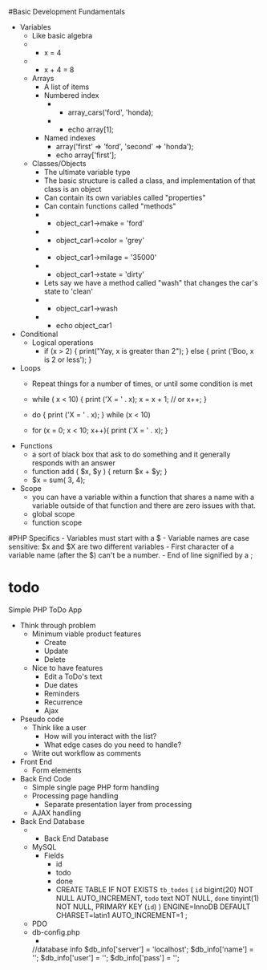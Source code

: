 #Basic Development Fundamentals
- Variables
    - Like basic algebra 
    - - x = 4
    - - x + 4 = 8
    - Arrays
        - A list of items 
        - Numbered index 
            - - array_cars('ford', 'honda);
            - - echo array[1];
        - Named indexes 
            - array('first' => 'ford', 'second' => 'honda');
            - echo array['first'];
    - Classes/Objects
        - The ultimate variable type
        - The basic structure is called a class, and implementation of that class is an object
        - Can contain its own variables called "properties"
        - Can contain functions called "methods"
        - - object_car1->make = 'ford'
        - - object_car1->color = 'grey'
        - - object_car1->milage = '35000'
        - - object_car1->state = 'dirty'
        - Lets say we have a method called "wash" that changes the car's state to 'clean'
        - - object_car1->wash
        - - echo object_car1
- Conditional
    - Logical operations
        - if (x > 2) { 
            print("Yay, x is greater than 2"); 
           } else { 
            print ('Boo, x is 2 or less'); 
           }
- Loops
    - Repeat things for a number of times, or until some condition is met
    - while ( x < 10) { 
        print ('X = ' . x);
        x = x + 1; // or x++;
       }
    - do {
        print ('X = ' . x);
    } while (x < 10)
    
    - for (x = 0; x < 10; x++){
        print ('X = ' . x);
       }
- Functions
    - a sort of black box that ask to do something and it generally responds with an answer
    - function add ( $x, $y ) {
        return $x + $y;
       }  
    - $x = sum( 3, 4);
- Scope
    - you can have a variable within a function that shares a name with a variable outside of that function and there are zero issues with that.
    - global scope
    - function scope

#PHP Specifics
    - Variables must start with a $
    - Variable names are case sensitive: $x and $X are two different variables
    - First character of a variable name (after the $) can't be a number.
    - End of line signified by a ;

# todo
Simple PHP ToDo App

- Think through problem
    - Minimum viable product features
        - Create
        - Update
        - Delete
    - Nice to have features
        - Edit a ToDo's text
        - Due dates
        - Reminders
        - Recurrence
        - Ajax
- Pseudo code
    - Think like a user
        - How will you interact with the list?
        - What edge cases do you need to handle?
    - Write out workflow as comments
- Front End
    - Form elements
- Back End Code
    - Simple single page PHP form handling
    - Processing page handling
        - Separate presentation layer from processing
    - AJAX handling
- Back End Database
    - - Back End Database
    - MySQL
        - Fields
            - id
            - todo
            - done
            - CREATE TABLE IF NOT EXISTS `tb_todos` (
              `id` bigint(20) NOT NULL AUTO_INCREMENT,
              `todo` text NOT NULL,
              `done` tinyint(1) NOT NULL,
              PRIMARY KEY (`id`)
            ) ENGINE=InnoDB DEFAULT CHARSET=latin1 AUTO_INCREMENT=1 ;
    - PDO
    - db-config.php
        - <?php
        //database info
        $db_info['server'] = 'localhost';
        $db_info['name'] = '';
        $db_info['user'] = '';
        $db_info['pass'] = '';
        
